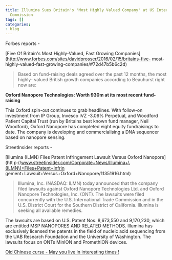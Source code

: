 ```yaml
---
title: Illumina Sues Britain's 'Most Highly Valued Company' at US International Trade
  Commission
tags: []
categories:
- blog
---
```

Forbes reports -
<!--more-->

[Five Of Britain's Most Highly-Valued, Fast Growing
Companies](http://www.forbes.com/sites/davidprosser/2016/02/15/britains-five-
most-highly-valued-fast-growing-companies/#72d47b5b6c2d)

> Based on fund-raising deals agreed over the past 12 months, the most highly-
valued British growth companies according to Beauhurst right now are:

**Oxford Nanopore Technologies: Worth 930m at its most recent fund-raising**

This Oxford spin-out continues to grab headlines. With follow-on investment
from IP Group, Invesco IVZ -3.09% Perpetual, and Woodford Patient Capital
Trust (run by Britains best known fund manager, Neil Woodford), Oxford
Nanopore has completed eight equity fundraisings to date. The company is
developing and commercialising a DNA sequencer based on nanopore sensing.

StreetInsider reports -

[Illumina (ILMN) Files Patent Infringement Lawsuit Versus Oxford Nanopore](htt
p://www.streetinsider.com/Corporate+News/Illumina+\(ILMN\)+Files+Patent+Infrin
gement+Lawsuit+Versus+Oxford+Nanopore/11351916.html)

> Illumina, Inc. (NASDAQ: ILMN) today announced that the company filed
lawsuits against Oxford Nanopore Technologies Ltd. and Oxford Nanopore
Technologies, Inc. (ONT). The lawsuits were filed concurrently with the U.S.
International Trade Commission and in the U.S. District Court for the Southern
District of California. Illumina is seeking all available remedies.

The lawsuits are based on U.S. Patent Nos. 8,673,550 and 9,170,230, which are
entitled MSP NANOPORES AND RELATED METHODS. Illumina has exclusively licensed
the patents in the field of nucleic acid sequencing from the UAB Research
Foundation and the University of Washington. The lawsuits focus on ONTs MinION
and PromethION devices.

[Old Chinese curse - May you live in interesting times
!](https://en.wikipedia.org/wiki/May_you_live_in_interesting_times)

